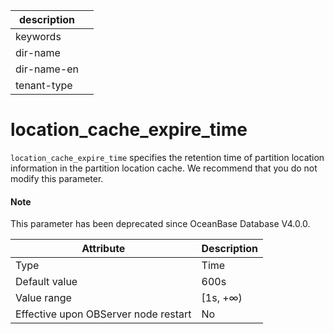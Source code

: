 | description ||
|---|---|
| keywords ||
| dir-name ||
| dir-name-en ||
| tenant-type ||

location_cache_expire_time
===============================================

`location_cache_expire_time` specifies the retention time of partition location information in the partition location cache. We recommend that you do not modify this parameter.

<main id="notice" type='explain'>
  <h4>Note</h4>
  <p>This parameter has been deprecated since OceanBase Database V4.0.0. </p>
</main>

| **Attribute** | **Description** |
|------------------|-----------|
| Type | Time |
| Default value | 600s |
| Value range | \[1s, +∞) |
| Effective upon OBServer node restart | No |




